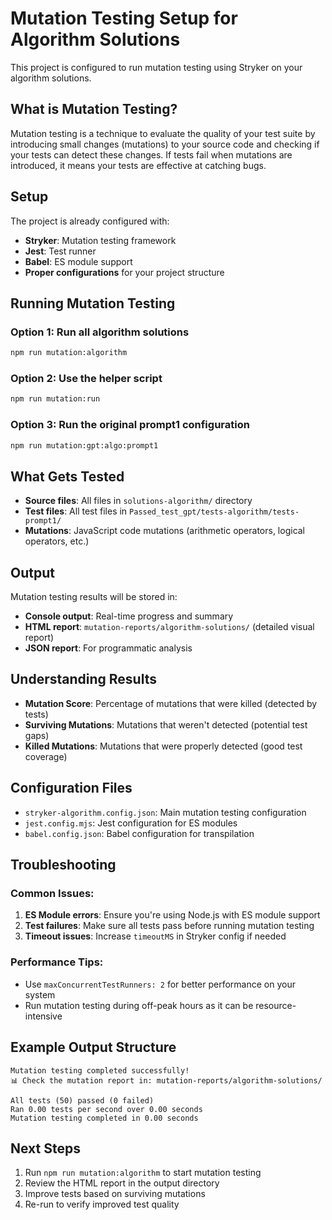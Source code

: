 # Mutation Testing Setup for Algorithm Solutions

This project is configured to run mutation testing using Stryker on your algorithm solutions.

## What is Mutation Testing?

Mutation testing is a technique to evaluate the quality of your test suite by introducing small changes (mutations) to your source code and checking if your tests can detect these changes. If tests fail when mutations are introduced, it means your tests are effective at catching bugs.

## Setup

The project is already configured with:
- **Stryker**: Mutation testing framework
- **Jest**: Test runner
- **Babel**: ES module support
- **Proper configurations** for your project structure

## Running Mutation Testing

### Option 1: Run all algorithm solutions
```bash
npm run mutation:algorithm
```

### Option 2: Use the helper script
```bash
npm run mutation:run
```

### Option 3: Run the original prompt1 configuration
```bash
npm run mutation:gpt:algo:prompt1
```

## What Gets Tested

- **Source files**: All files in `solutions-algorithm/` directory
- **Test files**: All test files in `Passed_test_gpt/tests-algorithm/tests-prompt1/`
- **Mutations**: JavaScript code mutations (arithmetic operators, logical operators, etc.)

## Output

Mutation testing results will be stored in:
- **Console output**: Real-time progress and summary
- **HTML report**: `mutation-reports/algorithm-solutions/` (detailed visual report)
- **JSON report**: For programmatic analysis

## Understanding Results

- **Mutation Score**: Percentage of mutations that were killed (detected by tests)
- **Surviving Mutations**: Mutations that weren't detected (potential test gaps)
- **Killed Mutations**: Mutations that were properly detected (good test coverage)

## Configuration Files

- `stryker-algorithm.config.json`: Main mutation testing configuration
- `jest.config.mjs`: Jest configuration for ES modules
- `babel.config.json`: Babel configuration for transpilation

## Troubleshooting

### Common Issues:

1. **ES Module errors**: Ensure you're using Node.js with ES module support
2. **Test failures**: Make sure all tests pass before running mutation testing
3. **Timeout issues**: Increase `timeoutMS` in Stryker config if needed

### Performance Tips:

- Use `maxConcurrentTestRunners: 2` for better performance on your system
- Run mutation testing during off-peak hours as it can be resource-intensive

## Example Output Structure

```
Mutation testing completed successfully!
📊 Check the mutation report in: mutation-reports/algorithm-solutions/

All tests (50) passed (0 failed)
Ran 0.00 tests per second over 0.00 seconds
Mutation testing completed in 0.00 seconds
```

## Next Steps

1. Run `npm run mutation:algorithm` to start mutation testing
2. Review the HTML report in the output directory
3. Improve tests based on surviving mutations
4. Re-run to verify improved test quality




